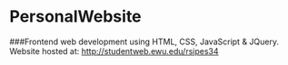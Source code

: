 # PersonalWebsite
###Frontend web development using HTML, CSS, JavaScript &amp; JQuery.
Website hosted at: http://studentweb.ewu.edu/rsipes34

